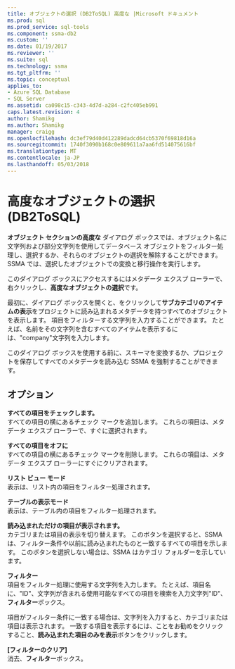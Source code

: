```yaml
---
title: オブジェクトの選択 (DB2ToSQL) 高度な |Microsoft ドキュメント
ms.prod: sql
ms.prod_service: sql-tools
ms.component: ssma-db2
ms.custom: ''
ms.date: 01/19/2017
ms.reviewer: ''
ms.suite: sql
ms.technology: ssma
ms.tgt_pltfrm: ''
ms.topic: conceptual
applies_to:
- Azure SQL Database
- SQL Server
ms.assetid: ca098c15-c343-4d7d-a284-c2fc405eb991
caps.latest.revision: 4
author: Shamikg
ms.author: Shamikg
manager: craigg
ms.openlocfilehash: dc3ef79d40d412289dadcd64cb5370f69818d16a
ms.sourcegitcommit: 1740f3090b168c0e809611a7aa6fd514075616bf
ms.translationtype: MT
ms.contentlocale: ja-JP
ms.lasthandoff: 05/03/2018
---
```

# <a name="advanced-object-selection-db2tosql"></a>高度なオブジェクトの選択 (DB2ToSQL)
**オブジェクト セクションの高度な** ダイアログ ボックスでは、オブジェクト名に文字列および部分文字列を使用してデータベース オブジェクトをフィルター処理し、選択するか、それらのオブジェクトの選択を解除することができます。 SSMA では、選択したオブジェクトでの変換と移行操作を実行します。  
  
このダイアログ ボックスにアクセスするにはメタデータ エクスプ ローラーで、右クリックし、**高度なオブジェクトの選択**です。  
  
最初に、ダイアログ ボックスを開くと、をクリックして**サブカテゴリのアイテムの表示**をプロジェクトに読み込まれるメタデータを持つすべてのオブジェクトを表示します。 項目をフィルターする文字列を入力することができます。 たとえば、名前をその文字列を含むすべてのアイテムを表示するには、"company"文字列を入力します。  
  
このダイアログ ボックスを使用する前に、スキーマを変換するか、プロジェクトを保存してすべてのメタデータを読み込む SSMA を強制することができます。  
  
## <a name="options"></a>オプション  
**すべての項目をチェックします。**  
すべての項目の横にあるチェック マークを追加します。 これらの項目は、メタデータ エクスプ ローラーで、すぐに選択されます。  
  
**すべての項目をオフに**  
すべての項目の横にあるチェック マークを削除します。 これらの項目は、メタデータ エクスプ ローラーにすぐにクリアされます。  
  
**リスト ビュー モード**  
表示は、リスト内の項目をフィルター処理されます。  
  
**テーブルの表示モード**  
表示は、テーブル内の項目をフィルター処理されます。  
  
**読み込まれただけの項目が表示されます。**  
カテゴリまたは項目の表示を切り替えます。 このボタンを選択すると、SSMA は、フィルター条件や以前に読み込まれたものと一致するすべての項目を示します。 このボタンを選択しない場合は、SSMA はカテゴリ フォルダーを示しています。  
  
**フィルター**  
項目をフィルター処理に使用する文字列を入力します。 たとえば、項目名に、"ID"、文字列が含まれる使用可能なすべての項目を検索を入力文字列"ID"、**フィルター**ボックス。  
  
項目がフィルター条件に一致する場合は、文字列を入力すると、カテゴリまたは項目は表示されます。 一致する項目を表示するには、ことをお勧めをクリックすること、**読み込まれた項目のみを表示**ボタンをクリックします。  
  
**[フィルターのクリア]**  
消去、**フィルター**ボックス。  
  
